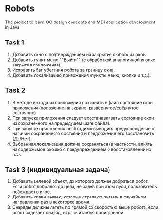 # Robots
The project to learn OO design concepts and MDI application development in Java

## Task 1
1. Добавить окно с подтверждением на закрытие любого из окон.
2. Добавить пункт меню ""Выйти"" (с обработкой аналогичной кнопке закрытия приложения).
3. Исправить баг убегания робота за границу окна.
4. Добавить локализацию приложения (пункты меню, кнопки и т.д.).

## Task 2
1. В методе выхода из приложения сохранять в файл состояние окон приложения (положение на экране, развёрнутое/свёрнутое состояние).
2. При запуске приложения следует восстанавливать состояние окон из сохранённого на предыдущем шаге файла).
3. При запуске приложения необходимо выводить предупреждение о наличии сохранённого состояния и предложение его восстановить (Да/Нет).
4. Выбранная локализация должна сохраняться (в частности, влиять на содержимое окошко с предупреждением о восстановлении из п.3).

## Task 3 (индивидуальная задача)
1. Добавить целевой объект, до которого должен добраться робот. Если робот добрался до цели, не задев при этом пули, пользователь побеждает в игре. 
2. Добавить спавн вышек, которые стреляют пулями в случайном направлении раз в некоторое время.
3. Снаряды должны лететь по прямой со скоростью выше робота, если робот задевает снаряд, игра считается проигранной.